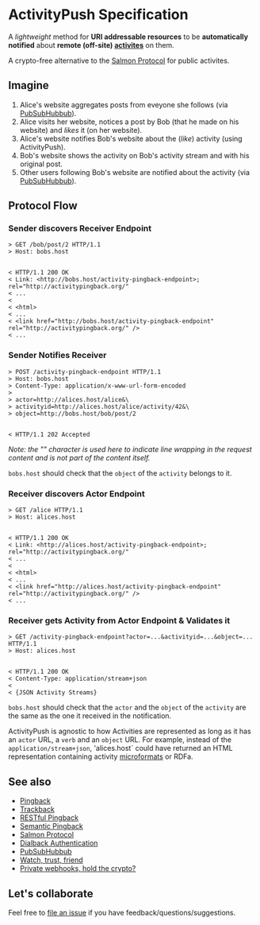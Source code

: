 # ActivityPush Specification

A _lightweight_ method for __URI addressable resources__ to be __automatically notified__ about __remote (off-site) [activites](http://activitystrea.ms/)__ on them.

A crypto-free alternative to the [Salmon Protocol](http://www.salmon-protocol.org/) for public activites.

## Imagine

1. Alice's website aggregates posts from eveyone she follows (via [PubSubHubbub](https://code.google.com/p/pubsubhubbub/)).
2. Alice visits her website, notices a post by Bob (that he made on his website) and _likes_ it (on her website).
3. Alice's website notifies Bob's website about the (_like_) activity (using ActivityPush).
4. Bob's website shows the activity on Bob's activity stream and with his original post.
5. Other users following Bob's website are notified about the activity (via [PubSubHubbub](https://code.google.com/p/pubsubhubbub/)).

## Protocol Flow

### Sender discovers Receiver Endpoint

```
> GET /bob/post/2 HTTP/1.1
> Host: bobs.host


< HTTP/1.1 200 OK
< Link: <http://bobs.host/activity-pingback-endpoint>; rel="http://activitypingback.org/"
< ...
<
< <html>
< ...
< <link href="http://bobs.host/activity-pingback-endpoint" rel="http://activitypingback.org/" />
< ...
```




### Sender Notifies Receiver

```
> POST /activity-pingback-endpoint HTTP/1.1
> Host: bobs.host
> Content-Type: application/x-www-url-form-encoded
>
> actor=http://alices.host/alice&\
> activityid=http://alices.host/alice/activity/42&\
> object=http://bobs.host/bob/post/2


< HTTP/1.1 202 Accepted
```

_Note: the "\" character is used here to indicate line wrapping in the request content and is not part of the content itself._

`bobs.host` should check that the `object` of the `activity` belongs to it.


### Receiver discovers Actor Endpoint

```
> GET /alice HTTP/1.1
> Host: alices.host


< HTTP/1.1 200 OK
< Link: <http://alices.host/activity-pingback-endpoint>; rel="http://activitypingback.org/"
< ...
<
< <html>
< ...
< <link href="http://alices.host/activity-pingback-endpoint" rel="http://activitypingback.org/" />
< ...
```

### Receiver gets Activity from Actor Endpoint & Validates it

```
> GET /activity-pingback-endpoint?actor=...&activityid=...&object=... HTTP/1.1
> Host: alices.host


< HTTP/1.1 200 OK
< Content-Type: application/stream+json
<
< {JSON Activity Streams}
```

`bobs.host` should check that the `actor` and the `object` of the `activity` are the same as the one it received in the notification.

ActivityPush is agnostic to how Activities are represented as long as it has an `actor` URL, a `verb` and an `object` URL. For example, instead of the `application/stream+json`, 'alices.host` could have returned an HTML representation containing activity [microformats](http://microformats.org/wiki/activity-streams) or RDFa.


## See also

* [Pingback](http://www.hixie.ch/specs/pingback/pingback)
* [Trackback](http://archive.cweiske.de/trackback/trackback-1.2.html)
* [RESTful Pingback](http://www.w3.org/wiki/Pingback)
* [Semantic Pingback](http://aksw.org/projects/semanticpingback)
* [Salmon Protocol](http://salmon-protocol.googlecode.com/svn/trunk/draft-panzer-salmon-00.html)
* [Dialback Authentication](http://tools.ietf.org/html/draft-prodromou-dialback-00)
* [PubSubHubbub](https://code.google.com/p/pubsubhubbub/)
* [Watch, trust, friend](http://markpasc.typepad.com/blog/2011/03/watch-trust-friend.html)
* [Private webhooks, hold the crypto?](http://markpasc.typepad.com/blog/2011/04/private-webhooks-hold-the-crypto.html)

## Let's collaborate
Feel free to [file an issue](https://github.com/converspace/activity-pingback/issues) if you have feedback/questions/suggestions.